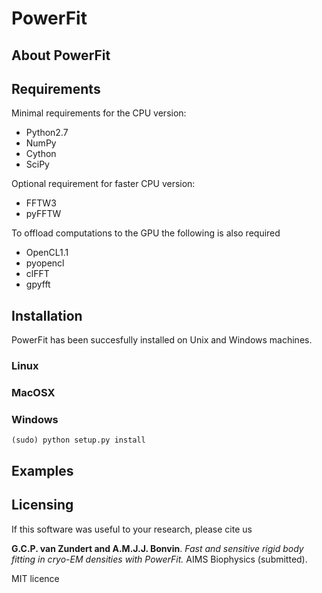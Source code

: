 # PowerFit

## About PowerFit


## Requirements


Minimal requirements for the CPU version:

* Python2.7
* NumPy
* Cython
* SciPy

Optional requirement for faster CPU version:

* FFTW3
* pyFFTW

To offload computations to the GPU the following is also required

* OpenCL1.1
* pyopencl
* clFFT
* gpyfft

## Installation

PowerFit has been succesfully installed on Unix and Windows machines.

### Linux

### MacOSX

### Windows



    (sudo) python setup.py install

## Examples

## Licensing

If this software was useful to your research, please cite us

**G.C.P. van Zundert and A.M.J.J. Bonvin**. *Fast and sensitive rigid body fitting in cryo-EM densities with PowerFit.* AIMS Biophysics (submitted).

MIT licence
